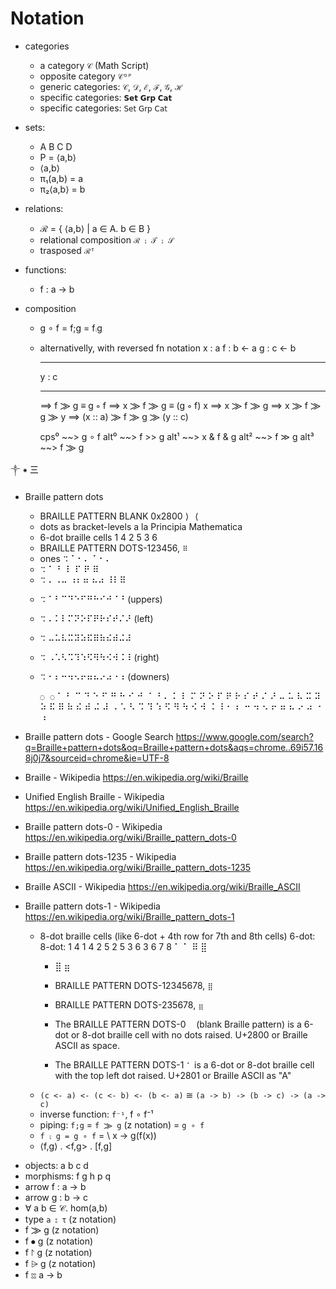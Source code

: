 # Notation

- categories
  - a category `𝒞` (Math Script)
  - opposite category `𝒞ᴼᴾ`
  - generic categories: `𝒞`, `𝒟`, `ℰ`, `ℱ`, `𝒢`, `ℋ`
  - specific categories: `𝗦𝗲𝘁` `𝗚𝗿𝗽` `𝗖𝗮𝘁`
  - specific categories: `𝖲𝖾𝗍` `𝖦𝗋𝗉` `𝖢𝖺𝗍`

- sets:
  - A B C D
  - P = ⟨a,b⟩
  - ⟨a,b⟩
  - π₁(a,b) = a
  - π₂⟨a,b⟩ = b
- relations:
  - ℛ = { ⟨a,b⟩ | a ∈ A. b ∈ B }
  - relational composition `ℛ ⨟ 𝒯 ⨟ 𝒮`
  - trasposed `ℛᵀ`
- functions:
  - f : a -> b
- composition
  - g ∘ f = f;g = f⨾g
  - alternativelly, with reversed fn notation
    x :           a
    f :      b <- a
    g : c <- b
    - - - - - - - -
    y : c
    - - - - - - - -
    ==>     f ⨠ g ≡ g ∘ f
    ==> x ⨠ f ⨠ g ≡ (g ∘ f) x
    ==> x ⨠ f ⨠ g
    ==> x ⨠ f ⨠ g ⨠ y
    ==> (x :: a) ⨠ f ⨠ g ⨠ (y :: c)

    cps⁰ ~~> g ∘ f
    alt⁰ ~~>     f >> g
    alt¹ ~~> x & f & g
    alt² ~~>     f ≫ g
    alt³ ~~>     f ⨠ g

`༒`
⁕ ㆔

  * Braille pattern dots
    - BRAILLE PATTERN BLANK 0x2800 ⟩⠀⟨
    - dots as bracket-levels a la Principia Mathematica
    - 6-dot braille cells
        1 4
        2 5
        3 6
    - BRAILLE PATTERN DOTS-123456, `⠿`
    + ones `⠩` ⠁⠂⠄⠈⠐⠠
    + `⠩` ⠁ ⠃ ⠇ ⠏ ⠟ ⠿
    + `⠩` ⠄⠠⠤ ⠰⠆⠶ ⠦⠴ ⠸⠇⠿
    - `⠩` ⠁⠃⠉⠙⠑⠋⠛⠓⠊⠚⠈⠘    (uppers)
    - `⠩` ⠄⠅⠇⠍⠝⠕⠏⠟⠗⠎⠞⠌⠜   (left)
    - `⠩` ⠤⠥⠧⠭⠽⠵⠯⠿⠷⠮⠾⠬⠼   
    - `⠩` ⠠⠡⠣⠩⠹⠱⠫⠻⠳⠪⠺⠨⠸   (right)
    - `⠩` ⠂⠆⠒⠲⠢⠖⠶⠦⠔⠴⠐⠰    (downers)


      `◌⠀◌`  ⠁  ⠃  ⠉  ⠙  ⠑  ⠋  ⠛  ⠓  ⠊  ⠚  ⠈  ⠘
      ⠄  ⠅  ⠇  ⠍  ⠝  ⠕  ⠏  ⠟  ⠗  ⠎  ⠞  ⠌  ⠜
      ⠤  ⠥  ⠧  ⠭  ⠽  ⠵  ⠯  ⠿  ⠷  ⠮  ⠾  ⠬  ⠼
      ⠠  ⠡  ⠣  ⠩  ⠹  ⠱  ⠫  ⠻  ⠳  ⠪  ⠺  ⠨  ⠸
      ⠂  ⠆  ⠒  ⠲  ⠢  ⠖  ⠶  ⠦  ⠔  ⠴  ⠐  ⠰

* Braille pattern dots - Google Search
https://www.google.com/search?q=Braille+pattern+dots&oq=Braille+pattern+dots&aqs=chrome..69i57.168j0j7&sourceid=chrome&ie=UTF-8

* Braille - Wikipedia
https://en.wikipedia.org/wiki/Braille

* Unified English Braille - Wikipedia
https://en.wikipedia.org/wiki/Unified_English_Braille

* Braille pattern dots-0 - Wikipedia
https://en.wikipedia.org/wiki/Braille_pattern_dots-0

* Braille pattern dots-1235 - Wikipedia
https://en.wikipedia.org/wiki/Braille_pattern_dots-1235

* Braille ASCII - Wikipedia
https://en.wikipedia.org/wiki/Braille_ASCII

* Braille pattern dots-1 - Wikipedia
https://en.wikipedia.org/wiki/Braille_pattern_dots-1



    - 8-dot braille cells (like 6-dot + 4th row for 7th and 8th cells)
       6-dot:      8-dot:
        1 4         1 4
        2 5         2 5
        3 6         3 6
                    7 8
        ⠁           ⠁
        ⠿           ⣿


      - ⣿ ⣶
      - BRAILLE PATTERN DOTS-12345678, `⣿`
      - BRAILLE PATTERN DOTS-235678, `⣶`

      - The BRAILLE PATTERN DOTS-0 `⠀` (blank Braille pattern)
        is a 6-dot or 8-dot braille cell with no dots raised.
        U+2800 or Braille ASCII as space.
      - The BRAILLE PATTERN DOTS-1 `⠁` 
        is a 6-dot or 8-dot braille cell with the top left dot raised.
        U+2801 or Braille ASCII as "A"


  * `(c <- a) <- (c <- b) <- (b <- a)` ≅ `(a -> b) -> (b -> c) -> (a -> c)`


  - inverse function: `f⁻¹`, f ∘ f⁻¹
  - piping: `f;g` = `f ⨠ g` (z notation) = `g ∘ f`
  - `f ⨟ g = g ∘ f` = \ x → g(f(x))
  - ⟨f,g⟩ . <f,g> . [f,g]
- objects: a b c d
- morphisms: f g h p q
- arrow f : a → b
- arrow g : b → c
- ∀ a b ∈ 𝒞. hom(a,b)
- type `a ⦂ τ` (z notation)
- f ⨠ g (z notation)
- f ⦁ g (z notation)
- f ⨡ g (z notation)
- f ⩥ g (z notation)
- f ⦂⦂ a → b 
